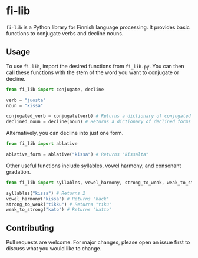 # fi-lib

`fi-lib` is a Python library for Finnish language processing. It provides basic functions to conjugate verbs and decline nouns.

## Usage

To use `fi-lib`, import the desired functions from `fi_lib.py`. You can then call these functions with the stem of the word you want to conjugate or decline.

```python
from fi_lib import conjugate, decline

verb = "juosta"
noun = "kissa"

conjugated_verb = conjugate(verb) # Returns a dictionary of conjugated forms
declined_noun = decline(noun) # Returns a dictionary of declined forms
```

Alternatively, you can decline into just one form.

```python
from fi_lib import ablative

ablative_form = ablative("kissa") # Returns "kissalta"
```

Other useful functions include syllables, vowel harmony, and consonant gradation.

```python
from fi_lib import syllables, vowel_harmony, strong_to_weak, weak_to_strong

syllables("kissa") # Returns 2
vowel_harmony("kissa") # Returns "back"
strong_to_weak("tikku") # Returns "tiku"
weak_to_strong("kato") # Returns "katto"
```

## Contributing

Pull requests are welcome. For major changes, please open an issue first to discuss what you would like to change.
